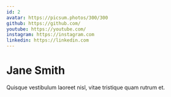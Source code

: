 ```yaml
---
id: 2
avatar: https://picsum.photos/300/300
github: https://github.com/
youtube: https://youtube.com/
instagram: https://instagram.com
linkedin: https://linkedin.com
---
```


# Jane Smith

Quisque vestibulum laoreet nisl, vitae tristique quam rutrum et.
